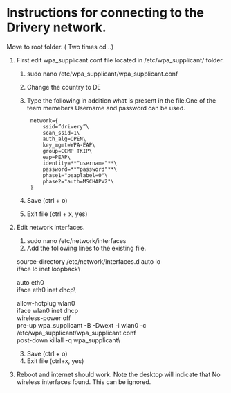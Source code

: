 # Instructions for connecting to the Drivery network.

Move to root folder. ( Two times cd ..)

1. First edit wpa_supplicant.conf file located in /etc/wpa_supplicant/ folder.
    1) sudo nano /etc/wpa_supplicant/wpa_supplicant.conf
    2) Change the country to DE
    3) Type the following in addition what is present in the file.One of the team memebers Username and password can be used.

            network={
                ssid=”drivery”\
                scan_ssid=1\
                auth_alg=OPEN\
                key_mgmt=WPA-EAP\
                group=CCMP TKIP\
                eap=PEAP\
                identity=**"username"**\
                password=**"password"**\
                phase1="peaplabel=0"\
                phase2="auth=MSCHAPV2"\
            }
    4) Save (ctrl + o)
    5) Exit file (ctrl + x, yes)

2. Edit network interfaces.

    1) sudo nano /etc/network/interfaces
    2) Add the following lines to the existing file.
      
      source-directory /etc/network/interfaces.d
      auto lo\
      iface lo inet loopback\

      auto eth0\
      iface eth0 inet dhcp\

      allow-hotplug wlan0\
      iface wlan0 inet dhcp\
      wireless-power off\
      pre-up wpa_supplicant -B -Dwext -i wlan0 -c /etc/wpa_supplicant/wpa_supplicant.conf\
      post-down killall -q wpa_supplicant\

    3) Save (ctrl + o)
    4) Exit file (ctrl+x, yes)

3. Reboot and internet should work. Note the desktop will indicate that No wireless interfaces found. This can be ignored.
